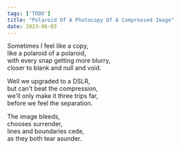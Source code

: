 ```yaml
---
tags: ['TODO']
title: "Polaroid Of A Photocopy Of A Compressed Image"
date: 2023-06-03
---
```


Sometimes I feel like a copy,  
like a polaroid of a polaroid,  
with every snap getting more blurry,  
closer to blank and null and void.

Well we upgraded to a DSLR,  
but can't beat the compression,  
we'll only make it three trips far,  
before we feel the separation.

The image bleeds,  
chooses surrender,  
lines and boundaries cede,  
as they both tear asunder.

